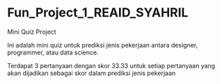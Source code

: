 # Fun_Project_1_REAID_SYAHRIL
Mini Quiz Project

Ini adalah mini quiz untuk prediksi jenis pekerjaan antara designer, programmer, atau data science.

Terdapat 3 pertanyaan dengan skor 33.33 untuk setiap pertanyaan yang akan dijadikan sebagai skor dalam prediksi jenis pekerjaan
